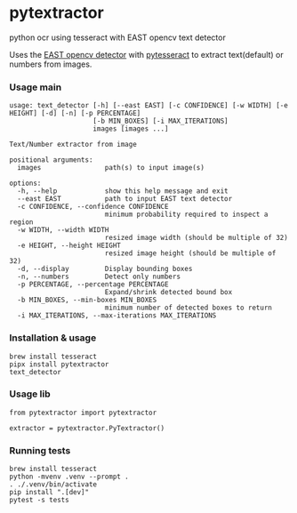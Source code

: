 # pytextractor
python ocr using tesseract with EAST opencv text detector

Uses the [EAST opencv detector](https://www.pyimagesearch.com/2018/08/20/opencv-text-detection-east-text-detector/) with [pytesseract](https://github.com/madmaze/pytesseract) to extract text(default) or numbers from images.

### Usage main
```
usage: text_detector [-h] [--east EAST] [-c CONFIDENCE] [-w WIDTH] [-e HEIGHT] [-d] [-n] [-p PERCENTAGE]
                     [-b MIN_BOXES] [-i MAX_ITERATIONS]
                     images [images ...]

Text/Number extractor from image

positional arguments:
  images                path(s) to input image(s)

options:
  -h, --help            show this help message and exit
  --east EAST           path to input EAST text detector
  -c CONFIDENCE, --confidence CONFIDENCE
                        minimum probability required to inspect a region
  -w WIDTH, --width WIDTH
                        resized image width (should be multiple of 32)
  -e HEIGHT, --height HEIGHT
                        resized image height (should be multiple of 32)
  -d, --display         Display bounding boxes
  -n, --numbers         Detect only numbers
  -p PERCENTAGE, --percentage PERCENTAGE
                        Expand/shrink detected bound box
  -b MIN_BOXES, --min-boxes MIN_BOXES
                        minimum number of detected boxes to return
  -i MAX_ITERATIONS, --max-iterations MAX_ITERATIONS

```

### Installation & usage

```
brew install tesseract
pipx install pytextractor
text_detector
```

### Usage lib

```
from pytextractor import pytextractor

extractor = pytextractor.PyTextractor()
```

### Running tests

```
brew install tesseract
python -mvenv .venv --prompt .
. ./.venv/bin/activate
pip install ".[dev]"
pytest -s tests
```
